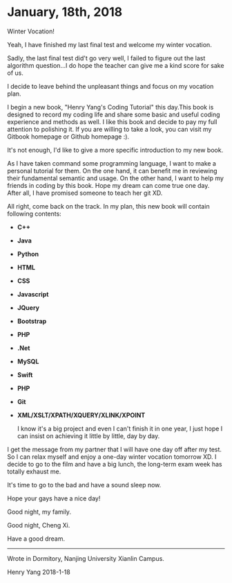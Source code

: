# January, 18th, 2018

Winter Vocation!

Yeah, I have finished my last final test and welcome my winter vocation.

Sadly, the last final test did't go very well, I failed to figure out the last algorithm question...I do hope the teacher can give me a kind score for sake of us.

I decide to leave behind the unpleasant things and focus on my vocation plan.

I begin a new book, "Henry Yang's Coding Tutorial" this day.This book is designed to record my coding life and share some basic and useful coding experience and methods as well. I like this book and decide to pay my full attention to polishing it. If you are willing to take a look, you can visit my Gitbook homepage or Github homepage :\).

It's not enough, I'd like to give a more specific introduction to my new book.

As I have taken command some programming language, I want to make a personal tutorial for them. On the one hand, it can benefit me in reviewing their fundamental semantic and usage. On the other hand, I want to help my friends in coding by this book. Hope my dream can come true one day. After all, I have promised someone to teach her git XD.

All right, come back on the track. In my plan, this new book will contain following contents:

* **C++**
* **Java**
* **Python**
* **HTML**
* **CSS**
* **Javascript**
* **JQuery**
* **Bootstrap**
* **PHP**
* **.Net**
* **MySQL**
* **Swift**
* **PHP**
* **Git**
* **XML/XSLT/XPATH/XQUERY/XLINK/XPOINT**

  I know it's a big project and even I can't finish it in one year, I just hope I can insist on achieving it little by little, day by day.

I get the message from my partner that I will have one day off after my test. So I can relax myself and enjoy a one-day winter vocation tomorrow XD. I decide to go to the film and have a big lunch, the long-term exam week has totally exhaust me.

It's time to go to the bad and have a sound sleep now.

Hope your gays have a nice day!

Good night, my family.

Good night, Cheng Xi.

Have a good dream.

---

Wrote in Dormitory, Nanjing University Xianlin Campus.

Henry Yang 2018-1-18

